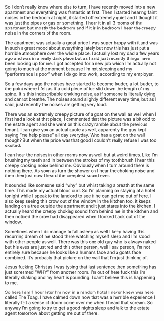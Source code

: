 
So I don’t really know where else to turn, I have recently moved into a new apartment and everything was fantastic at first. Then I started hearing faint noises in the bedroom at night, it started off extremely quiet and I thought it was just the pipes or gas or something. I hear it in all 3 rooms of the apartment but mostly the bedroom and if it is in bedroom I hear the creepy noise in the corners of the room. 

The apartment was actually a great price I was super happy with it and was in such a great mood about everything lately but now this has just put a horrible atmosphere over the whole place. I actually lost my dad a few years ago and was in a really dark place but as I said just recently things have been looking up for me. I got accepted for a new job which I’m actually not going to much at the moment because I’m not sleeping and my “performance is poor” when I do go into work, according to my employer.

So a few days ago the noises have started to become louder, a lot louder, to the point where I felt as if a cold piece of ice slid down the length of my spine. It is this indescribable choking noise, as if someone is literally dying and cannot breathe. The noises sound slightly different every time, but as I said, just recently the noises are getting very loud.

There was an extremely creepy picture of a goat on the wall as well when I first had a look at that place, I commented that the picture was a bit odd to the estate agent and she went on this crazy ramble about the previous tenant. I can give you an actual quote as well, apparently the guy kept saying “me help please” all day everyday. Who has a goat on the wall though? But when the price was that good I couldn’t really refuse I was too excited. 

I can hear the noises in other rooms now as well but at weird times. Like I’m brushing my teeth and in between the strokes of my toothbrush I hear this creepy choking noise behind me. Obviously when I turn around there is nothing there. As soon as turn the shower on I hear the choking noise and then then just now I heard the creepiest sound ever. 

It sounded like someone said “why” but whilst taking a breath at the same time. This made my actual blood curl. So I’m planning on staying at a hotel tonight  while I speak to the landlord to see if he can get me out of here. I also keep seeing this crow out of the window in the kitchen too, it keeps landing on a tree outside the apartment and it just stares into the kitchen. I actually heard the creepy choking sound from behind me in the kitchen and then noticed the crow had disappeared when I looked back out of the window.

Sometimes when I do manage to fall asleep as well I keep having this recurring dream of me stood there watching myself sleep and I’m stood with other people as well. There was this one old guy who is always naked but his eyes are just red and this other person, well I say person, I’m not entirely sure because he looks like a humans face and a goats face combined. It’s probably that picture on the wall that I’m just thinking of. 

Jesus fucking Christ as I was typing that last sentence then something has just screamed “WHY” from another room. I’m out of here fuck this I’m literally shaking and my heart is pounding. I can’t believe this is happening to me.

So here I am 1 hour later I’m now in a random hotel I never knew was here called The Toag. I have calmed down now that was a horrible experience I literally felt a sense of doom come over me when I heard that scream. So anyway I’m going to try to get a good nights sleep and talk to the estate agent tomorrow about getting me out of there.